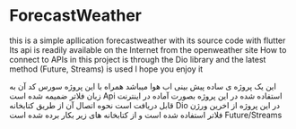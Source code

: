 # ForecastWeather
this is a simple apllication forecastweather with its source code with flutter
Its api is readily available on the Internet from the openweather site
How to connect to APIs in this project is through the Dio library and the latest method (Future, Streams) is used
I hope you enjoy it


این یک پروژه ی ساده پیش بینی اب هوا میباشد همراه با این 
پروژه سورس کد آن به زبان فلاتر ضمیمه شده است 
Api 
استفاده شده در این پروژه بصورت آماده در اینترنت قابل دریافت است
نحوه اتصال آن از طریق کتابخانه
Dio
در این پروژه از اخرین ورژن فلاتر استفاده شده است و از کتابخانه های زیر بکار برده شده است
Future/Streams
